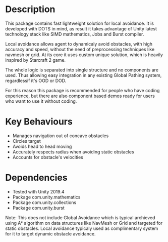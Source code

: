 # Description

This package contains fast lightweight solution for local avoidance. It is developed with DOTS in mind, as result it takes advantage of Unity latest technology stack like SIMD mathematics, Jobs and Burst compiler.


Local avoidance allows agent to dynamicaly avoid obstacles, with high accuracy and speed, without the need of preprocessing techniques like navmesh or grid. At its core it uses custom unique solution, which is heavily inspired by Starcraft 2 game.


The whole logic is separated into single structure and no components are used. Thus allowing easy integration in any existing Global Pathing system, regardlessif it's OOD or DOD.

For this reason this package is recommended for people who have coding experience, but there are also component based demos ready for users who want to use it without coding.


# Key Behaviours

- Manages navigation out of concave obstacles
- Circles target
- Avoids head to head moving
- Accurately respects radius when avoiding static obstacles
- Accounts for obstacle's velocities

# Dependencies

- Tested with Unity 2019.4
- Package com.unity.mathematics
- Package com.unity.collections
- Package com.unity.burst

Note: This does not include Global Avoidance which is typical archieved using A* algorithm on data structures like NavMesh or Grid and targeted for static obstacles. Local avoidance typicaly used as complimentary system for it to target dynamic obstacle avoidance.